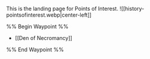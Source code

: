 This is the landing page for Points of Interest.
![[history-pointsofinterest.webp|center-left]]

%% Begin Waypoint %%
- [[Den of Necromancy]]

%% End Waypoint %%